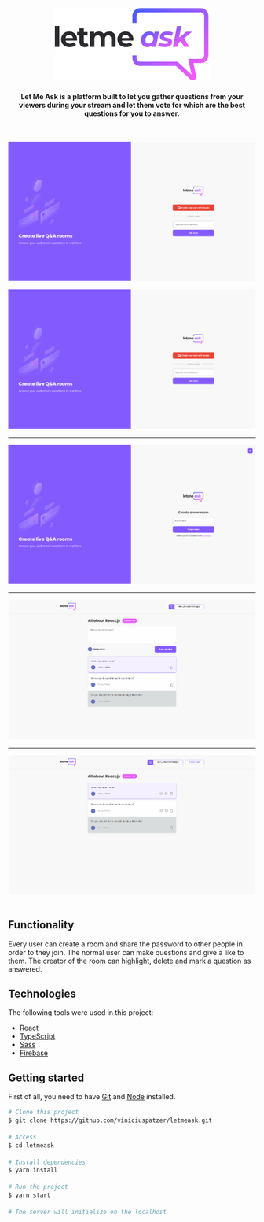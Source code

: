 <div align="center"> 
  <img src="./.github/images/letmeask.svg" alt="dt money logo" />
</div>


<h4 align="center">
  Let Me Ask is a platform built to let you gather questions from your viewers during your stream and let them vote for which are the best questions for you to answer.
</h4>

<br>

![home](./.github/images/home.png)

<div align="center"> 
  <img src="./.github/images/homeresize.png" alt="dt money logo" />

  ---

  <img src="./.github/images/new-room.png" alt="dt money logo" />

  ---

  <img src="./.github/images/normal.png" alt="dt money logo" />

  ---

  <img src="./.github/images/admin.png" alt="dt money logo" />
</div>

<br>

## Functionality

Every user can create a room and share the password to other people in order to they join. The normal user can make questions and give a like to them. The creator of the room can highlight, delete and mark a question as answered.

## Technologies

The following tools were used in this project:

- [React](https://pt-br.reactjs.org/)
- [TypeScript](https://www.typescriptlang.org/)
- [Sass](https://sass-lang.com/)
- [Firebase](https://firebase.google.com/)

## Getting started

First of all, you need to have [Git](https://git-scm.com) and [Node](https://nodejs.org/en/) installed.

```bash
# Clone this project
$ git clone https://github.com/viniciuspatzer/letmeask.git

# Access
$ cd letmeask

# Install dependencies
$ yarn install

# Run the project
$ yarn start

# The server will initialize on the localhost
```
